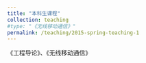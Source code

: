 ```yaml
---
title: "本科生课程"
collection: teaching
#type: "《无线移动通信》"
permalink: /teaching/2015-spring-teaching-1
---
```

《工程导论》、《无线移动通信》
